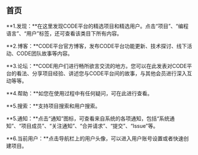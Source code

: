 ## 首页

**1.发现：**在这里发现CODE平台的精选项目和精选用户。点击“项目”、“编程语言”、“用户”标签，还可查看该类目下所有内容。

**2.博客：**CODE平台官方博客，发布CODE平台功能更新、技术探讨、线下活动、CODE团队故事等内容。

**3.论坛：**CODE用户们进行畅所欲言交流的地方。您可以在此发表对CODE平台的看法、分享项目经验、讲述您与CODE平台间的故事，与其他会员进行深入互动等等。

**4.帮助：**如您在使用过程中有任何疑问，可在此进行查看。

**5.搜索：**支持项目搜索和用户搜索。

**5.通知：**点击“通知”图标，可查看来自系统的各项通知，包括“系统通知”、“项目成员”、“关注通知”、“合并请求”、“提交”、“Issue”等。

**6.当前用户：**点击导航栏上的用户头像，可以进入用户账号设置或者快速创建项目。